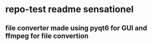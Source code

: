 # repo-test readme sensationel
## file converter made using pyqt6 for GUI and ffmpeg for file convertion

